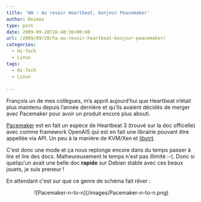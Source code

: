 ```yaml
---
title: 'HA : Au revoir Heartbeat, bonjour Peacemaker'
author: Deimos
type: post
date: 2009-09-28T16:40:36+00:00
url: /2009/09/28/ha-au-revoir-heartbeat-bonjour-peacemaker/
categories:
  - Hi-Tech
  - Linux
tags:
  - Hi-Tech
  - Linux

---
```


François un de mes collègues, m’a apprit aujourd’hui que Heartbeat n’était plus maintenu depuis l’année dernière et qu’ils avaient décidés de merger avec Pacemaker pour avoir un produit encore plus abouti.

[Pacemaker](http://clusterlabs.org/wiki/Main_Page) est en fait un espèce de Heartbeat 3 (trouvé sur la doc officelle) avec comme framework OpenAIS qui est en fait une librairie pouvant être appellée via API. Un peu à la manière de KVM/Xen et [libvirt](http://wiki.deimos.fr/KVM_:_Mise_en_place_de_KVM).

C'est donc une mode et ça nous replonge encore dans du temps passer à lire et lire des docs. Malheureusement le temps n'est pas illimité :-(. Donc si quelqu'un avait une belle doc **rapide** sur Debian stable avec ces beaux jouets, je suis preneur !

En attendant c'est sur que ce genre de schéma fait rêver :

<p style="text-align: center;">
![Pacemaker-n-to-n](/images/Pacemaker-n-to-n.png)
